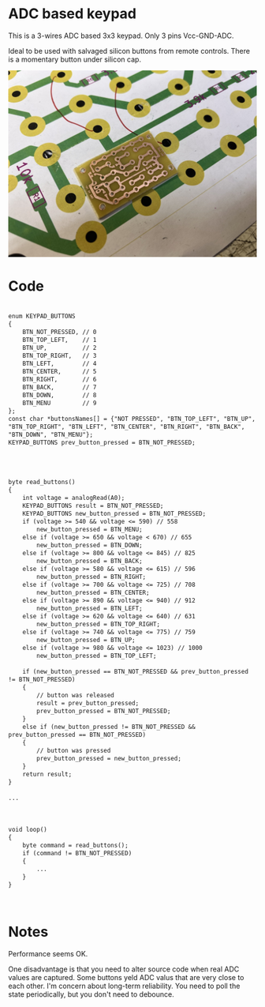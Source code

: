 # ADC based keypad

This is a 3-wires ADC based 3x3 keypad. Only 3 pins Vcc-GND-ADC.

Ideal to be used with salvaged silicon buttons from remote controls.
There is a momentary button under silicon cap.

<img src="pcb.jpg" width="600"/>

# Code

```

enum KEYPAD_BUTTONS
{
    BTN_NOT_PRESSED, // 0
    BTN_TOP_LEFT,    // 1
    BTN_UP,          // 2
    BTN_TOP_RIGHT,   // 3
    BTN_LEFT,        // 4
    BTN_CENTER,      // 5
    BTN_RIGHT,       // 6
    BTN_BACK,        // 7
    BTN_DOWN,        // 8
    BTN_MENU         // 9
};
const char *buttonsNames[] = {"NOT PRESSED", "BTN_TOP_LEFT", "BTN_UP", "BTN_TOP_RIGHT", "BTN_LEFT", "BTN_CENTER", "BTN_RIGHT", "BTN_BACK", "BTN_DOWN", "BTN_MENU"};
KEYPAD_BUTTONS prev_button_pressed = BTN_NOT_PRESSED;




byte read_buttons()
{
    int voltage = analogRead(A0);
    KEYPAD_BUTTONS result = BTN_NOT_PRESSED;
    KEYPAD_BUTTONS new_button_pressed = BTN_NOT_PRESSED;
    if (voltage >= 540 && voltage <= 590) // 558
        new_button_pressed = BTN_MENU;
    else if (voltage >= 650 && voltage < 670) // 655
        new_button_pressed = BTN_DOWN;
    else if (voltage >= 800 && voltage <= 845) // 825
        new_button_pressed = BTN_BACK;
    else if (voltage >= 580 && voltage <= 615) // 596
        new_button_pressed = BTN_RIGHT;
    else if (voltage >= 700 && voltage <= 725) // 708
        new_button_pressed = BTN_CENTER;
    else if (voltage >= 890 && voltage <= 940) // 912
        new_button_pressed = BTN_LEFT;
    else if (voltage >= 620 && voltage <= 640) // 631
        new_button_pressed = BTN_TOP_RIGHT;
    else if (voltage >= 740 && voltage <= 775) // 759
        new_button_pressed = BTN_UP;
    else if (voltage >= 980 && voltage <= 1023) // 1000
        new_button_pressed = BTN_TOP_LEFT;

    if (new_button_pressed == BTN_NOT_PRESSED && prev_button_pressed != BTN_NOT_PRESSED)
    {
        // button was released
        result = prev_button_pressed;
        prev_button_pressed = BTN_NOT_PRESSED;
    }
    else if (new_button_pressed != BTN_NOT_PRESSED && prev_button_pressed == BTN_NOT_PRESSED)
    {
        // button was pressed
        prev_button_pressed = new_button_pressed;
    }
    return result;
}

...



void loop()
{
    byte command = read_buttons();
    if (command != BTN_NOT_PRESSED)
    {
    	...
	}
}
 
 

```

# Notes

Performance seems OK. 

One disadvantage is that you need to alter source code when real ADC values are captured.
Some buttons yeld ADC valus that are very close to each other. I'm concern about long-term reliability.
You need to poll the state periodically, but you don't need to debounce.
